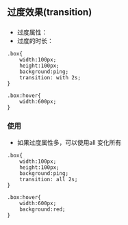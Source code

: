 ## 过度效果(transition)
### 
+ 过度属性：
+ 过度的时长：
```
.box{
    width:100px;
    height:100px;
    background:ping;
    transition: with 2s;
}

.box:hover{
    width:600px;
}

```

### 使用
+ 如果过度属性多，可以使用all 变化所有

```
.box{
    width:100px;
    height:100px;
    background:ping;
    transition: all 2s;
}

.box:hover{
    width:600px;
    background:red;
}

```